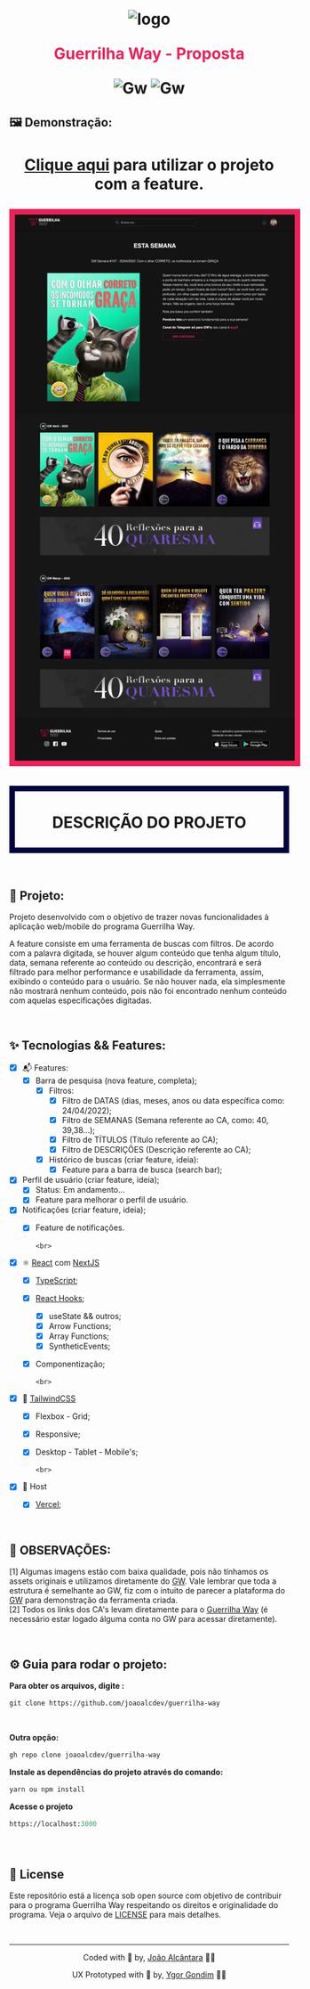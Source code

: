 <div align="center">
  <h1>
    <img alt="logo" height="30" title="logo" style="margin-top: 10px"src="./public/favicon.ico" /> 
    <p text-align="" style="color: #ee2058">Guerrilha Way - Proposta</p> 
    <p align="center">
      <img 
        src="https://img.shields.io/badge/GW-Tool%20Proposal-ee2058"
        alt="Gw" 
      />
      <img 
        src="https://img.shields.io/badge/GW-Feature%20-ee2058"
        alt="Gw" 
      />
    </p>
  </h1>
</div>

## 🖼 Demonstração:

<div align="center">
  <h1 align="center">

[Clique aqui](https://guerrilha-way.vercel.app/) para utilizar o projeto com a feature.

<img 
    src="./git-assets/cover.webp?style=flat"
    alt="Cover Project" 
    style="border: solid 10px #ee2058"
  />

  </h1>
</div>

<div align="center" style="border: solid 10px #000340">
  <h1>
    <p text-align="center">DESCRIÇÃO DO PROJETO</p> 
  </h1>
</div>

<br>

<!-- ## ⌛️ Finalization date:

- [x] Completed project: 11/04/2022
- [x] Deadline: 12/04/2022
- [x] Project Submitted: 12/04/2022 | ⏱ 11:15am (BRT GMT -3)
  - Status: Email sent for Thiago Zara && Ana... -->

<br>

## 📜 Projeto:

Projeto desenvolvido com o objetivo de trazer novas funcionalidades à aplicação web/mobile do programa Guerrilha Way.

A feature consiste em uma ferramenta de buscas com filtros. De acordo com a palavra digitada, se houver algum conteúdo que tenha algum título, data, semana referente ao conteúdo ou descrição, encontrará e será filtrado para melhor performance e usabilidade da ferramenta, assim, exibindo o conteúdo para o usuário. Se não houver nada, ela simplesmente não mostrará nenhum conteúdo, pois não foi encontrado nenhum conteúdo com aquelas especificações digitadas.

<br>

## ✨ Tecnologias && Features:

<!-- - [x] 🗂 Assets Project: -->

- [x] 📬 Features:
  - [x] Barra de pesquisa (nova feature, completa);
    - [x] Filtros:
      - [x] Filtro de DATAS (dias, meses, anos ou data específica como: 24/04/2022);
      - [x] Filtro de SEMANAS (Semana referente ao CA, como: 40, 39,38...);
      - [x] Filtro de TÍTULOS (Título referente ao CA);
      - [x] Filtro de DESCRIÇÕES (Descrição referente ao CA);

    - [x] Histórico de buscas (criar feature, ideia):
      - [x] Feature para a barra de busca (search bar);

- [x] Perfil de usuário (criar feature, ideia);
  - [x] Status: Em andamento...
  - [x] Feature para melhorar o perfil de usuário.

- [x] Notificações (criar feature, ideia);
  - [x] Feature de notificações.

        <br>

- [x] ⚛️ [React](https://reactjs.org/) com [NextJS](https://nextjs.org/)
  - [x] [TypeScript](https://www.typescriptlang.org/docs/);
  - [x] [React Hooks](https://reactjs.org/docs/hooks-intro.html);
    - [x] useState && outros;
    - [x] Arrow Functions;
    - [x] Array Functions;
    - [x] SyntheticEvents;
  - [x] Componentização;

        <br>

- [x] 🎨 [TailwindCSS](https://tailwindcss.com/)
  - [x] Flexbox - Grid;
  - [x] Responsive;
  - [x] Desktop - Tablet - Mobile's;

        <br>

- [x] 🎨 Host
  - [x] [Vercel](https://vercel.com/dashboard);
  
      <br>
  <!-- ## 🔨 Architecture and Infrastructure for the Project: -->

<!-- - Architecture:
  <div align="left">
  <h1 align="left"> -->
  <!-- </h1>
</div> -->

## 🔺 OBSERVAÇÕES:

[1] Algumas imagens estão com baixa qualidade, pois não tínhamos os assets originais e utilizamos diretamente do [GW](https://app.guerrilhaway.com.br/). Vale lembrar que toda a estrutura é semelhante ao GW, fiz com o intuito de parecer a plataforma do [GW](https://app.guerrilhaway.com.br/) para demonstração da ferramenta criada.<br>
[2] Todos os links dos CA's levam diretamente para o [Guerrilha Way](https://app.guerrilhaway.com.br/) (é necessário estar logado álguma conta no GW para acessar diretamente). <br>

<!-- [4] <br> -->

<br>

## ⚙️ Guia para rodar o projeto:

**Para obter os arquivos, digite :**

```cl
git clone https://github.com/joaoalcdev/guerrilha-way
```

<br />

**Outra opção:**

```cl
gh repo clone joaoalcdev/guerrilha-way
```

**Instale as dependências do projeto através do comando:**

```cl
yarn ou npm install
```

**Acesse o projeto**

```cl
https://localhost:3000
```

<br />

<!-- **Or click "Use this template" at the top of the repository to use:** -->

<div align="left">
  <h1 align="left">
    <!-- <img 
      src="./assets/cover-click-this-template.png?style=flat"
      alt="Cover Project" 
    /> -->
  </h1>
</div>

<!-- Use **yarn** or **npm install** to install project dependencies.
Then start the project.

After installing the dependencies, use

```cl
yarn start or yarn dev
```

or

```cl
npm init
``` -->

## 📄 License

<p align="justify">

Este repositório está a licença sob open source com objetivo de contribuir para o programa Guerrilha Way respeitando os direitos e originalidade do programa. Veja o arquivo de [LICENSE](./LICENSE) para mais detalhes.

</p>

<br />

---

<div align="center">

<!-- <p align="left">
Credits:
</p> -->

Coded with 🤍 by, [João Alcântara](https://github.com/https://www.instagram.com/joaoalcantara.dev/) 👋🏻

UX Prototyped with 💜 by, [Ygor Gondim](https://www.instagram.com/ygoralc/) 👋🏻

</div>
